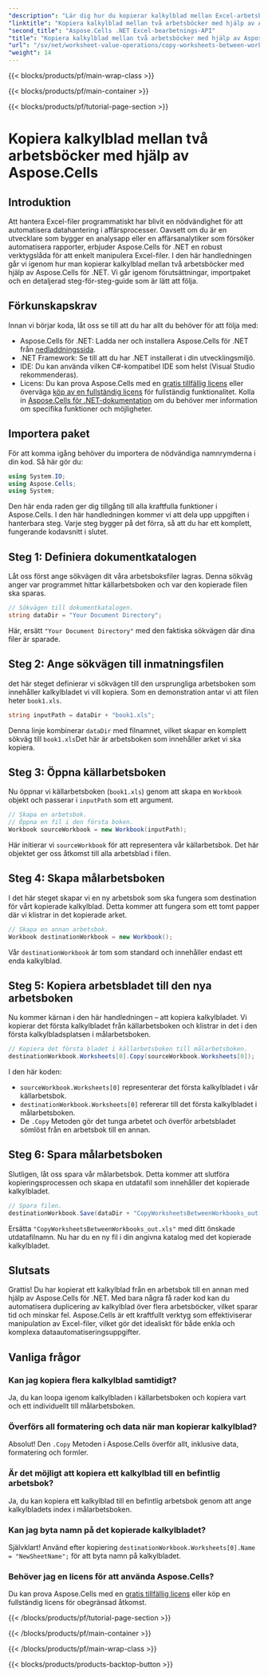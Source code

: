 ```yaml
---
"description": "Lär dig hur du kopierar kalkylblad mellan Excel-arbetsböcker med Aspose.Cells för .NET i den här detaljerade steg-för-steg-handledningen. Perfekt för att automatisera Excel-processer."
"linktitle": "Kopiera kalkylblad mellan två arbetsböcker med hjälp av Aspose.Cells"
"second_title": "Aspose.Cells .NET Excel-bearbetnings-API"
"title": "Kopiera kalkylblad mellan två arbetsböcker med hjälp av Aspose.Cells"
"url": "/sv/net/worksheet-value-operations/copy-worksheets-between-workbooks/"
"weight": 14
---
```


{{< blocks/products/pf/main-wrap-class >}}

{{< blocks/products/pf/main-container >}}

{{< blocks/products/pf/tutorial-page-section >}}

# Kopiera kalkylblad mellan två arbetsböcker med hjälp av Aspose.Cells

## Introduktion
Att hantera Excel-filer programmatiskt har blivit en nödvändighet för att automatisera datahantering i affärsprocesser. Oavsett om du är en utvecklare som bygger en analysapp eller en affärsanalytiker som försöker automatisera rapporter, erbjuder Aspose.Cells för .NET en robust verktygslåda för att enkelt manipulera Excel-filer. I den här handledningen går vi igenom hur man kopierar kalkylblad mellan två arbetsböcker med hjälp av Aspose.Cells för .NET. Vi går igenom förutsättningar, importpaket och en detaljerad steg-för-steg-guide som är lätt att följa.
## Förkunskapskrav
Innan vi börjar koda, låt oss se till att du har allt du behöver för att följa med:
- Aspose.Cells för .NET: Ladda ner och installera Aspose.Cells för .NET från [nedladdningssida](https://releases.aspose.com/cells/net/).
- .NET Framework: Se till att du har .NET installerat i din utvecklingsmiljö.
- IDE: Du kan använda vilken C#-kompatibel IDE som helst (Visual Studio rekommenderas).
- Licens: Du kan prova Aspose.Cells med en [gratis tillfällig licens](https://purchase.aspose.com/temporary-license/) eller överväga [köp av en fullständig licens](https://purchase.aspose.com/buy) för fullständig funktionalitet.
Kolla in [Aspose.Cells för .NET-dokumentation](https://reference.aspose.com/cells/net/) om du behöver mer information om specifika funktioner och möjligheter.
## Importera paket
För att komma igång behöver du importera de nödvändiga namnrymderna i din kod. Så här gör du:
```csharp
using System.IO;
using Aspose.Cells;
using System;
```
Den här enda raden ger dig tillgång till alla kraftfulla funktioner i Aspose.Cells.
I den här handledningen kommer vi att dela upp uppgiften i hanterbara steg. Varje steg bygger på det förra, så att du har ett komplett, fungerande kodavsnitt i slutet.
## Steg 1: Definiera dokumentkatalogen
Låt oss först ange sökvägen dit våra arbetsboksfiler lagras. Denna sökväg anger var programmet hittar källarbetsboken och var den kopierade filen ska sparas.
```csharp
// Sökvägen till dokumentkatalogen.
string dataDir = "Your Document Directory";
```
Här, ersätt `"Your Document Directory"` med den faktiska sökvägen där dina filer är sparade.
## Steg 2: Ange sökvägen till inmatningsfilen
det här steget definierar vi sökvägen till den ursprungliga arbetsboken som innehåller kalkylbladet vi vill kopiera. Som en demonstration antar vi att filen heter `book1.xls`.
```csharp
string inputPath = dataDir + "book1.xls";
```
Denna linje kombinerar `dataDir` med filnamnet, vilket skapar en komplett sökväg till `book1.xls`Det här är arbetsboken som innehåller arket vi ska kopiera.
## Steg 3: Öppna källarbetsboken
Nu öppnar vi källarbetsboken (`book1.xls`) genom att skapa en `Workbook` objekt och passerar i `inputPath` som ett argument.
```csharp
// Skapa en arbetsbok.
// Öppna en fil i den första boken.
Workbook sourceWorkbook = new Workbook(inputPath);
```
Här initierar vi `sourceWorkbook` för att representera vår källarbetsbok. Det här objektet ger oss åtkomst till alla arbetsblad i filen.
## Steg 4: Skapa målarbetsboken
I det här steget skapar vi en ny arbetsbok som ska fungera som destination för vårt kopierade kalkylblad. Detta kommer att fungera som ett tomt papper där vi klistrar in det kopierade arket.
```csharp
// Skapa en annan arbetsbok.
Workbook destinationWorkbook = new Workbook();
```
Vår `destinationWorkbook` är tom som standard och innehåller endast ett enda kalkylblad.
## Steg 5: Kopiera arbetsbladet till den nya arbetsboken
Nu kommer kärnan i den här handledningen – att kopiera kalkylbladet. Vi kopierar det första kalkylbladet från källarbetsboken och klistrar in det i den första kalkylbladsplatsen i målarbetsboken.
```csharp
// Kopiera det första bladet i källarbetsboken till målarbetsboken.
destinationWorkbook.Worksheets[0].Copy(sourceWorkbook.Worksheets[0]);
```
I den här koden:
- `sourceWorkbook.Worksheets[0]` representerar det första kalkylbladet i vår källarbetsbok.
- `destinationWorkbook.Worksheets[0]` refererar till det första kalkylbladet i målarbetsboken.
- De `.Copy` Metoden gör det tunga arbetet och överför arbetsbladet sömlöst från en arbetsbok till en annan.
## Steg 6: Spara målarbetsboken
Slutligen, låt oss spara vår målarbetsbok. Detta kommer att slutföra kopieringsprocessen och skapa en utdatafil som innehåller det kopierade kalkylbladet.
```csharp
// Spara filen.
destinationWorkbook.Save(dataDir + "CopyWorksheetsBetweenWorkbooks_out.xls");
```
Ersätta `"CopyWorksheetsBetweenWorkbooks_out.xls"` med ditt önskade utdatafilnamn. Nu har du en ny fil i din angivna katalog med det kopierade kalkylbladet.

## Slutsats
Grattis! Du har kopierat ett kalkylblad från en arbetsbok till en annan med hjälp av Aspose.Cells för .NET. Med bara några få rader kod kan du automatisera duplicering av kalkylblad över flera arbetsböcker, vilket sparar tid och minskar fel. Aspose.Cells är ett kraftfullt verktyg som effektiviserar manipulation av Excel-filer, vilket gör det idealiskt för både enkla och komplexa dataautomatiseringsuppgifter.
## Vanliga frågor
### Kan jag kopiera flera kalkylblad samtidigt?  
Ja, du kan loopa igenom kalkylbladen i källarbetsboken och kopiera vart och ett individuellt till målarbetsboken.
### Överförs all formatering och data när man kopierar kalkylblad?  
Absolut! Den `.Copy` Metoden i Aspose.Cells överför allt, inklusive data, formatering och formler.
### Är det möjligt att kopiera ett kalkylblad till en befintlig arbetsbok?  
Ja, du kan kopiera ett kalkylblad till en befintlig arbetsbok genom att ange kalkylbladets index i målarbetsboken.
### Kan jag byta namn på det kopierade kalkylbladet?  
Självklart! Använd efter kopiering `destinationWorkbook.Worksheets[0].Name = "NewSheetName";` för att byta namn på kalkylbladet.
### Behöver jag en licens för att använda Aspose.Cells?  
Du kan prova Aspose.Cells med en [gratis tillfällig licens](https://purchase.aspose.com/temporary-license/) eller köp en fullständig licens för obegränsad åtkomst.

{{< /blocks/products/pf/tutorial-page-section >}}

{{< /blocks/products/pf/main-container >}}

{{< /blocks/products/pf/main-wrap-class >}}

{{< blocks/products/products-backtop-button >}}